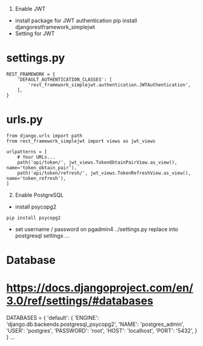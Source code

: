 1. Enable JWT
- install package for JWT authentication
pip install djangorestframework_simplejwt
- Setting for JWT
# settings.py
```
REST_FRAMEWORK = {
    'DEFAULT_AUTHENTICATION_CLASSES': [
        'rest_framework_simplejwt.authentication.JWTAuthentication',
    ],
}
```
# urls.py
```
from django.urls import path
from rest_framework_simplejwt import views as jwt_views

urlpatterns = [
    # Your URLs...
    path('api/token/', jwt_views.TokenObtainPairView.as_view(), name='token_obtain_pair'),
    path('api/token/refresh/', jwt_views.TokenRefreshView.as_view(), name='token_refresh'),
]
```
2. Enable PostgreSQL

- install psycopg2
```
pip install psycopg2
```
- set username / password on pgadmin4
../settings.py
replace into postgresql settings
...
# Database
# https://docs.djangoproject.com/en/3.0/ref/settings/#databases

DATABASES = {
    'default': {
        'ENGINE': 'django.db.backends.postgresql_psycopg2',
        'NAME': 'postgres_admin',
        'USER': 'postgres',
        'PASSWORD': 'root',
        'HOST': 'localhost',
        'PORT': '5432',
    }
}
...